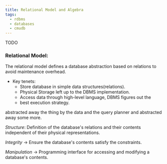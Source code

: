 ```yaml
---
title: Relational Model and Algebra
tags:
  - rdbms
  - databases
  - cmudb
---
```

TODO



### Relational Model:

The relational model defines a database abstraction based on relations to avoid maintenance overhead.

- Key tenets:
	- Store database in simple data structures(relations).
	- Physical Storage left up to the DBMS implementation.
	- Access data through high-level language, DBMS figures out the
	- best execution strategy.

abstracted away the thing by the data and the query planner and abstracted away some more.

*Structure*: Definition of the database's relations and their contents independent of their physical representations.

*Integrity* -> Ensure the database's contents satisfy the constraints.

*Manipulation* -> Programming interface for accessing and modifying a database's contents.




